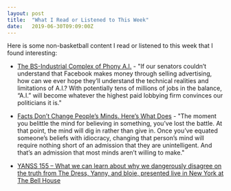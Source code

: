 ```yaml
---
layout: post
title:  "What I Read or Listened to This Week"
date:   2019-06-30T09:09:00Z
---
```

Here is some non-basketball content I read or listened to this week that I found interesting:


* [The BS-Industrial Complex of Phony A.I.](https://gen.medium.com/the-bs-industrial-complex-of-phony-a-i-44bf1c0c60f8) - "If our senators couldn’t understand that Facebook makes money through selling advertising, how can we ever hope they’ll understand the technical realities and limitations of A.I.? With potentially tens of millions of jobs in the balance, “A.I.” will become whatever the highest paid lobbying firm convinces our politicians it is."

* [Facts Don’t Change People’s Minds. Here’s What Does](https://heleo.com/facts-dont-change-peoples-minds-heres/16242/) - "The moment you belittle the mind for believing in something, you’ve lost the battle. At that point, the mind will dig in rather than give in. Once you’ve equated someone’s beliefs with idiocracy, changing that person’s mind will require nothing short of an admission that they are unintelligent. And that’s an admission that most minds aren’t willing to make."

* [YANSS 155 – What we can learn about why we dangerously disagree on the truth from The Dress, Yanny, and bloie, presented live in New York at The Bell House](https://youarenotsosmart.com/2019/06/06/yanss-155-what-we-can-learn-about-why-we-dangerously-disagree-on-the-truth-from-the-dress-yanny-and-bloie-presented-live-in-new-york-at-the-bell-house/)
